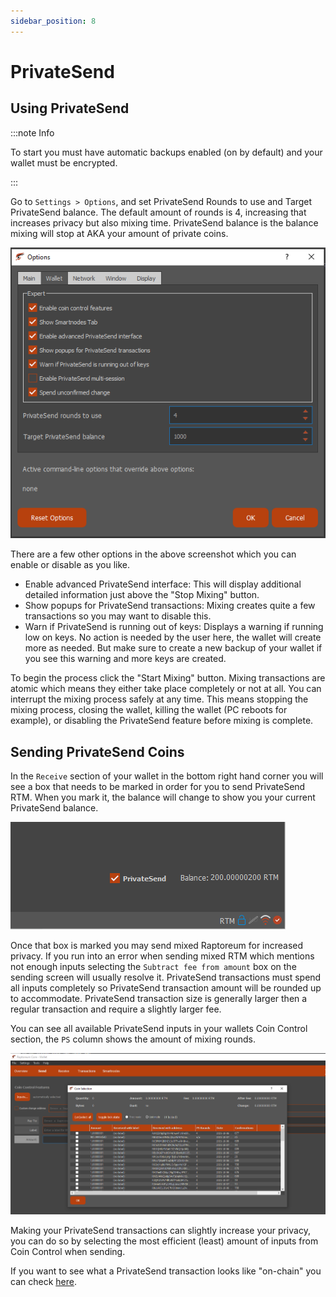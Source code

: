 ```yaml
---
sidebar_position: 8
---
```


# PrivateSend

## Using PrivateSend

:::note Info

To start you must have automatic backups enabled (on by default) and your wallet must be encrypted.

:::

Go to `Settings > Options`, and set PrivateSend Rounds to use and Target PrivateSend balance. The default amount of rounds is 4, increasing that increases privacy but also mixing time. PrivateSend balance is the balance mixing will stop at AKA your amount of private coins.

![PrivateSend Options menu](/img/wallets/gui/privatesend/privatesend_options.png)

There are a few other options in the above screenshot which you can enable or disable as you like.

- Enable advanced PrivateSend interface: This will display additional detailed information just above the "Stop Mixing" button.
- Show popups for PrivateSend transactions: Mixing creates quite a few transactions so you may want to disable this.
- Warn if PrivateSend is running out of keys: Displays a warning if running low on keys. No action is needed by the user here, the wallet will create more as needed. But make sure to create a new backup of your wallet if you see this warning and more keys are created.

To begin the process click the "Start Mixing" button. Mixing transactions are atomic which means they either take place completely or not at all. You can interrupt the mixing process safely at any time. This means stopping the mixing process, closing the wallet, killing the wallet (PC reboots for example), or disabling the PrivateSend feature before mixing is complete.

## Sending PrivateSend Coins

In the `Receive` section of your wallet in the bottom right hand corner you will see a box that needs to be marked in order for you to send PrivateSend RTM. When you mark it, the balance will change to show you your current PrivateSend balance.

![PrivateSend show balance](/img/wallets/gui/privatesend/privatesend_balance.png)

Once that box is marked you may send mixed Raptoreum for increased privacy. If you run into an error when sending mixed RTM which mentions not enough inputs selecting the `Subtract fee from amount` box on the sending screen will usually resolve it. PrivateSend transactions must spend all inputs completely so PrivateSend transaction amount will be rounded up to accommodate. PrivateSend transaction size is generally larger then a regular transaction and require a slightly larger fee.

You can see all available PrivateSend inputs in your wallets Coin Control section, the `PS` column shows the amount of mixing rounds.

![PrivateSend Coin Selection](/img/wallets/gui/privatesend/privatesend_coin_selection.png)

Making your PrivateSend transactions can slightly increase your privacy, you can do so by selecting the most efficient (least) amount of inputs from Coin Control when sending.

If you want to see what a PrivateSend transaction looks like "on-chain" you can check [here](https://explorer.raptoreum.com/tx/531884f12b085c032a5b2987f34fa64731c44c1c51605a9093cd414c6872f7c2).
